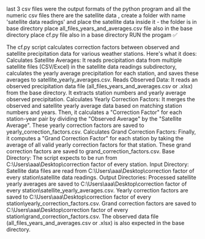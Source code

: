 last 3 csv files were the output formats of the python program
and all the numeric csv files there are the satellite data , create a folder with name 'satellite data readings' and place the satellite data inside it - the folder is in base directory 
place all_files_years_and_averages.csv file also in the base directory 
place cf.py file also in a base directory 
RUN the progam 
✅

The cf.py script calculates correction factors between observed and satellite precipitation data for various weather stations.
Here's what it does:
Calculates Satellite Averages: It reads precipitation data from multiple satellite files (CSV/Excel) in the satellite data readings subdirectory, calculates the yearly average precipitation for each station, and saves these averages to satellite_yearly_averages.csv.
Reads Observed Data: It reads an observed precipitation data file (all_files_years_and_averages.csv or .xlsx) from the base directory. It extracts station numbers and yearly average observed precipitation.
Calculates Yearly Correction Factors: It merges the observed and satellite yearly average data based on matching station numbers and years. Then, it calculates a "Correction Factor" for each station-year pair by dividing the "Observed Average" by the "Satellite Average". These yearly correction factors are saved to yearly_correction_factors.csv.
Calculates Grand Correction Factors: Finally, it computes a "Grand Correction Factor" for each station by taking the average of all valid yearly correction factors for that station. These grand correction factors are saved to grand_correction_factors.csv.
Base Directory: The script expects to be run from C:\Users\aaa\Desktop\correction factor of every station.
Input Directory: Satellite data files are read from C:\Users\aaa\Desktop\correction factor of every station\satellite data readings.
Output Directories:
Processed satellite yearly averages are saved to C:\Users\aaa\Desktop\correction factor of every station\satellite_yearly_averages.csv.
Yearly correction factors are saved to C:\Users\aaa\Desktop\correction factor of every station\yearly_correction_factors.csv.
Grand correction factors are saved to C:\Users\aaa\Desktop\correction factor of every station\grand_correction_factors.csv.
The observed data file (all_files_years_and_averages.csv or .xlsx) is also expected in the base directory.





